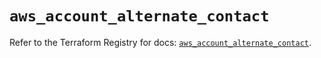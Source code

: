 # `aws_account_alternate_contact`

Refer to the Terraform Registry for docs: [`aws_account_alternate_contact`](https://registry.terraform.io/providers/hashicorp/aws/5.32.0/docs/resources/account_alternate_contact).
